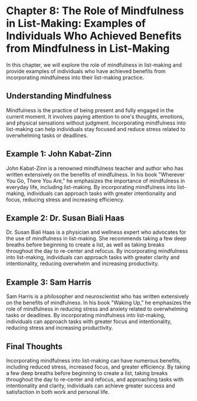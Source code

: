 Chapter 8: The Role of Mindfulness in List-Making: Examples of Individuals Who Achieved Benefits from Mindfulness in List-Making
================================================================================================================================

In this chapter, we will explore the role of mindfulness in list-making and provide examples of individuals who have achieved benefits from incorporating mindfulness into their list-making practice.

Understanding Mindfulness
-------------------------

Mindfulness is the practice of being present and fully engaged in the current moment. It involves paying attention to one's thoughts, emotions, and physical sensations without judgment. Incorporating mindfulness into list-making can help individuals stay focused and reduce stress related to overwhelming tasks or deadlines.

Example 1: John Kabat-Zinn
--------------------------

John Kabat-Zinn is a renowned mindfulness teacher and author who has written extensively on the benefits of mindfulness. In his book "Wherever You Go, There You Are," he emphasizes the importance of mindfulness in everyday life, including list-making. By incorporating mindfulness into list-making, individuals can approach tasks with greater intentionality and focus, reducing stress and increasing efficiency.

Example 2: Dr. Susan Biali Haas
-------------------------------

Dr. Susan Biali Haas is a physician and wellness expert who advocates for the use of mindfulness in list-making. She recommends taking a few deep breaths before beginning to create a list, as well as taking breaks throughout the day to re-center and refocus. By incorporating mindfulness into list-making, individuals can approach tasks with greater clarity and intentionality, reducing overwhelm and increasing productivity.

Example 3: Sam Harris
---------------------

Sam Harris is a philosopher and neuroscientist who has written extensively on the benefits of mindfulness. In his book "Waking Up," he emphasizes the role of mindfulness in reducing stress and anxiety related to overwhelming tasks or deadlines. By incorporating mindfulness into list-making, individuals can approach tasks with greater focus and intentionality, reducing stress and increasing productivity.

Final Thoughts
--------------

Incorporating mindfulness into list-making can have numerous benefits, including reduced stress, increased focus, and greater efficiency. By taking a few deep breaths before beginning to create a list, taking breaks throughout the day to re-center and refocus, and approaching tasks with intentionality and clarity, individuals can achieve greater success and satisfaction in both work and personal life.
